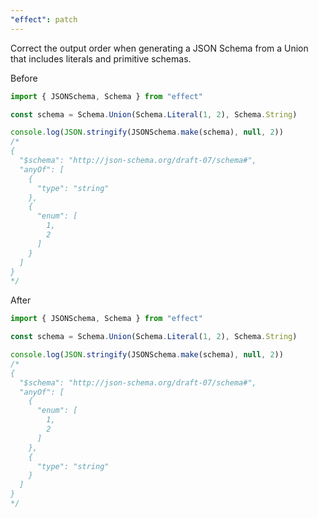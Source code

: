 ```yaml
---
"effect": patch
---
```


Correct the output order when generating a JSON Schema from a Union that includes literals and primitive schemas.

Before

```ts
import { JSONSchema, Schema } from "effect"

const schema = Schema.Union(Schema.Literal(1, 2), Schema.String)

console.log(JSON.stringify(JSONSchema.make(schema), null, 2))
/*
{
  "$schema": "http://json-schema.org/draft-07/schema#",
  "anyOf": [
    {
      "type": "string"
    },
    {
      "enum": [
        1,
        2
      ]
    }
  ]
}
*/
```

After

```ts
import { JSONSchema, Schema } from "effect"

const schema = Schema.Union(Schema.Literal(1, 2), Schema.String)

console.log(JSON.stringify(JSONSchema.make(schema), null, 2))
/*
{
  "$schema": "http://json-schema.org/draft-07/schema#",
  "anyOf": [
    {
      "enum": [
        1,
        2
      ]
    },
    {
      "type": "string"
    }
  ]
}
*/
```
